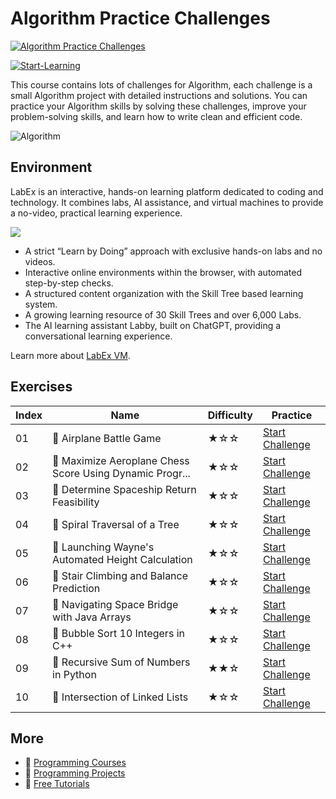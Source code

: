 # Algorithm Practice Challenges

[![Algorithm Practice Challenges](https://cover-creator.appbot.io/algorithm-practice-challenges.png)](https://labex.io/courses/algorithm-practice-challenges)

[![Start-Learning](https://img.shields.io/badge/Start-Learning-whitesmoke?style=for-the-badge)](https://labex.io/courses/algorithm-practice-challenges)

This course contains lots of challenges for Algorithm, each challenge is a small Algorithm project with detailed instructions and solutions. You can practice your Algorithm skills by solving these challenges, improve your problem-solving skills, and learn how to write clean and efficient code.

![Algorithm](https://img.shields.io/badge/Algorithm-whitesmoke?style=for-the-badge&logo=algorithm)


## Environment

LabEx is an interactive, hands-on learning platform dedicated to coding and technology. It combines labs, AI assistance, and virtual machines to provide a no-video, practical learning experience.

![](https://tutorial-screenshot.getvm.io/images/vm-1725247253.png)

- A strict “Learn by Doing” approach with exclusive hands-on labs and no videos.
- Interactive online environments within the browser, with automated step-by-step checks.
- A structured content organization with the Skill Tree based learning system.
- A growing learning resource of 30 Skill Trees and over 6,000 Labs.
- The AI learning assistant Labby, built on ChatGPT, providing a conversational learning experience.

Learn more about [LabEx VM](https://support.labex.io/using-labex/virtual-machine).

## Exercises

|   Index | Name                                                    | Difficulty   | Practice                                                                                                                                           |
|---------|---------------------------------------------------------|--------------|----------------------------------------------------------------------------------------------------------------------------------------------------|
|      01 | 🎯 Airplane Battle Game                                  | ★☆☆          | <a target='_blank' href='https://labex.io/tutorials/algorithm-airplane-battle-game-271184'>Start Challenge</a>                                     |
|      02 | 🎯 Maximize Aeroplane Chess Score Using Dynamic Progr... | ★☆☆          | <a target='_blank' href='https://labex.io/tutorials/algorithm-maximize-aeroplane-chess-score-using-dynamic-programming-270317'>Start Challenge</a> |
|      03 | 🎯 Determine Spaceship Return Feasibility                | ★☆☆          | <a target='_blank' href='https://labex.io/tutorials/algorithm-determine-spaceship-return-feasibility-269015'>Start Challenge</a>                   |
|      04 | 🎯 Spiral Traversal of a Tree                            | ★☆☆          | <a target='_blank' href='https://labex.io/tutorials/algorithm-spiral-traversal-of-a-tree-264051'>Start Challenge</a>                               |
|      05 | 🎯 Launching Wayne's Automated Height Calculation        | ★☆☆          | <a target='_blank' href='https://labex.io/tutorials/java-launching-wayne-s-automated-height-calculation-270920'>Start Challenge</a>                |
|      06 | 🎯 Stair Climbing and Balance Prediction                 | ★☆☆          | <a target='_blank' href='https://labex.io/tutorials/java-stair-climbing-and-balance-prediction-259675'>Start Challenge</a>                         |
|      07 | 🎯 Navigating Space Bridge with Java Arrays              | ★☆☆          | <a target='_blank' href='https://labex.io/tutorials/java-navigating-space-bridge-with-java-arrays-266729'>Start Challenge</a>                      |
|      08 | 🎯 Bubble Sort 10 Integers in C++                        | ★☆☆          | <a target='_blank' href='https://labex.io/tutorials/cpp-bubble-sort-10-integers-in-c-298167'>Start Challenge</a>                                   |
|      09 | 🎯 Recursive Sum of Numbers in Python                    | ★★☆          | <a target='_blank' href='https://labex.io/tutorials/algorithm-recursive-sum-of-numbers-in-python-56338'>Start Challenge</a>                        |
|      10 | 🎯 Intersection of Linked Lists                          | ★☆☆          | <a target='_blank' href='https://labex.io/tutorials/algorithm-intersection-of-linked-lists-188203'>Start Challenge</a>                             |

## More

- 🔗 [ Programming Courses](https://github.com/labex-labs/awesome-programming-courses)
- 🔗 [ Programming Projects](https://github.com/labex-labs/awesome-programming-projects)
- 🔗 [ Free Tutorials](https://github.com/labex-labs/-free-tutorials)

